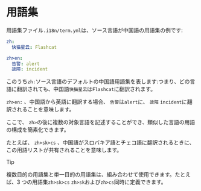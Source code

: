 # 用語集

用語集ファイル`.i18n/term.yml`は、ソース言語が中国語の用語集の例です:

```yml
zh:
  快猫星云: Flashcat

zh>en:
  告警: alert
  故障: incident
```

このうち`zh:`ソース言語のデフォルトの中国語用語集を表します:つまり、どの言語に翻訳されても、中国語`快猫星云`は`Flashcat`に翻訳されます。

`zh>en:` 、中国語から英語に翻訳する場合、 `告警`は`alert`に、 `故障` `incident`に翻訳されることを意味します。

ここで、 `zh>`の後に複数の対象言語を記述することができ、類似した言語の用語の構成を簡素化できます。

たとえば、 `zh>sk>cs` 、中国語がスロバキア語とチェコ語に翻訳されるときに、この用語リストが共有されることを意味します。

> [!TIP]
> 複数目的の用語集と単一目的の用語集は、組み合わせて使用できます。たとえば、3 つの用語集`zh>sk>cs` `zh>sk`および`zh>cs`同時に定義できます。
